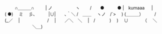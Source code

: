 　　 ∩＿＿＿∩
　　 | ノ　　　　　 ヽ
　　/　　●　　　● |　kumaaa
　 |　　　　( ●)　 ミ
　彡､　　　|∪|　　､｀＼
/　＿＿　 ヽノ　/´>　 )
(＿＿＿）　　　/　(_／
　|　　　　　　 /
　|　　／＼　＼
　|　/　　　 )　 )
　∪　　　 （　 ＼
　　　　　　 ＼＿)
